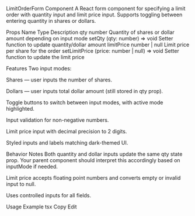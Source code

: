 LimitOrderForm Component
A React form component for specifying a limit order with quantity input and limit price input. Supports toggling between entering quantity in shares or dollars.

Props
Name	Type	Description
qty	number	Quantity of shares or dollar amount depending on input mode
setQty	(qty: number) => void	Setter function to update quantity/dollar amount
limitPrice	number | null	Limit price per share for the order
setLimitPrice	(price: number | null) => void	Setter function to update the limit price

Features
Two input modes:

Shares — user inputs the number of shares.

Dollars — user inputs total dollar amount (still stored in qty prop).

Toggle buttons to switch between input modes, with active mode highlighted.

Input validation for non-negative numbers.

Limit price input with decimal precision to 2 digits.

Styled inputs and labels matching dark-themed UI.

Behavior Notes
Both quantity and dollar inputs update the same qty state prop. Your parent component should interpret this accordingly based on inputMode if needed.

Limit price accepts floating point numbers and converts empty or invalid input to null.

Uses controlled inputs for all fields.

Usage Example
tsx
Copy
Edit
<LimitOrderForm
  qty={qty}
  setQty={setQty}
  limitPrice={limitPrice}
  setLimitPrice={setLimitPrice}
/>